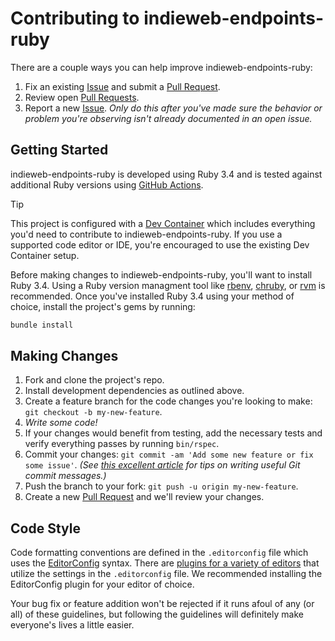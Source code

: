 # Contributing to indieweb-endpoints-ruby

There are a couple ways you can help improve indieweb-endpoints-ruby:

1. Fix an existing [Issue][issues] and submit a [Pull Request][pulls].
1. Review open [Pull Requests][pulls].
1. Report a new [Issue][issues]. _Only do this after you've made sure the behavior or problem you're observing isn't already documented in an open issue._

## Getting Started

indieweb-endpoints-ruby is developed using Ruby 3.4 and is tested against additional Ruby versions using [GitHub Actions](https://github.com/indieweb/indieweb-endpoints-ruby/actions).

> [!TIP]
> This project is configured with a [Dev Container](https://containers.dev) which includes everything you'd need to contribute to indieweb-endpoints-ruby. If you use a supported code editor or IDE, you're encouraged to use the existing Dev Container setup.

Before making changes to indieweb-endpoints-ruby, you'll want to install Ruby 3.4. Using a Ruby version managment tool like [rbenv](https://github.com/rbenv/rbenv), [chruby](https://github.com/postmodern/chruby), or [rvm](https://github.com/rvm/rvm) is recommended. Once you've installed Ruby 3.4 using your method of choice, install the project's gems by running:

```sh
bundle install
```

## Making Changes

1. Fork and clone the project's repo.
2. Install development dependencies as outlined above.
3. Create a feature branch for the code changes you're looking to make: `git checkout -b my-new-feature`.
4. _Write some code!_
5. If your changes would benefit from testing, add the necessary tests and verify everything passes by running `bin/rspec`.
6. Commit your changes: `git commit -am 'Add some new feature or fix some issue'`. _(See [this excellent article](https://cbea.ms/git-commit/) for tips on writing useful Git commit messages.)_
7. Push the branch to your fork: `git push -u origin my-new-feature`.
8. Create a new [Pull Request][pulls] and we'll review your changes.

## Code Style

Code formatting conventions are defined in the `.editorconfig` file which uses the [EditorConfig](https://editorconfig.org) syntax. There are [plugins for a variety of editors](https://editorconfig.org/#download) that utilize the settings in the `.editorconfig` file. We recommended installing the EditorConfig plugin for your editor of choice.

Your bug fix or feature addition won't be rejected if it runs afoul of any (or all) of these guidelines, but following the guidelines will definitely make everyone's lives a little easier.

[issues]: https://github.com/indieweb/indieweb-endpoints-ruby/issues
[pulls]: https://github.com/indieweb/indieweb-endpoints-ruby/pulls
